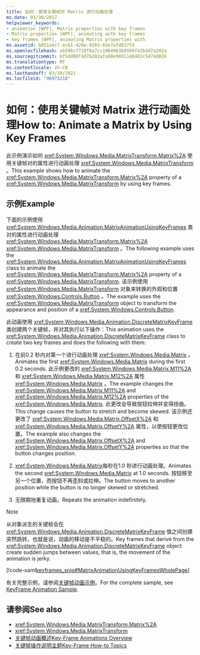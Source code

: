 ```yaml
---
title: 如何：使用关键帧对 Matrix 进行动画处理
ms.date: 03/30/2017
helpviewer_keywords:
- animation [WPF], Matrix properties with key frames
- Matrix properties [WPF], animating with key frames
- key frames [WPF], animating Matrix properties with
ms.assetid: b851a4c7-ecb1-420e-9203-83e7afd037fd
ms.openlocfilehash: eb596cf728f8a7cc1964963b8509f42bdd7a392a
ms.sourcegitcommit: bf5dd80f4d7b202afa90e90d1148402c5474d826
ms.translationtype: MT
ms.contentlocale: zh-CN
ms.lasthandoff: 03/30/2021
ms.locfileid: "96973218"
---
```

# <a name="how-to-animate-a-matrix-by-using-key-frames"></a><span data-ttu-id="6b99d-102">如何：使用关键帧对 Matrix 进行动画处理</span><span class="sxs-lookup"><span data-stu-id="6b99d-102">How to: Animate a Matrix by Using Key Frames</span></span>
<span data-ttu-id="6b99d-103">此示例演示如何 <xref:System.Windows.Media.MatrixTransform.Matrix%2A> 使用关键帧对的属性进行动画处理 <xref:System.Windows.Media.MatrixTransform> 。</span><span class="sxs-lookup"><span data-stu-id="6b99d-103">This example shows how to animate the <xref:System.Windows.Media.MatrixTransform.Matrix%2A> property of a <xref:System.Windows.Media.MatrixTransform> by using key frames.</span></span>  
  
## <a name="example"></a><span data-ttu-id="6b99d-104">示例</span><span class="sxs-lookup"><span data-stu-id="6b99d-104">Example</span></span>  
 <span data-ttu-id="6b99d-105">下面的示例使用 <xref:System.Windows.Media.Animation.MatrixAnimationUsingKeyFrames> 类对的属性进行动画处理 <xref:System.Windows.Media.MatrixTransform.Matrix%2A> <xref:System.Windows.Media.MatrixTransform> 。</span><span class="sxs-lookup"><span data-stu-id="6b99d-105">The following example uses the <xref:System.Windows.Media.Animation.MatrixAnimationUsingKeyFrames> class to animate the <xref:System.Windows.Media.MatrixTransform.Matrix%2A> property of a <xref:System.Windows.Media.MatrixTransform>.</span></span> <span data-ttu-id="6b99d-106">该示例使用 <xref:System.Windows.Media.MatrixTransform> 对象来转换的外观和位置 <xref:System.Windows.Controls.Button> 。</span><span class="sxs-lookup"><span data-stu-id="6b99d-106">The example uses the <xref:System.Windows.Media.MatrixTransform> object to transform the appearance and position of a <xref:System.Windows.Controls.Button>.</span></span>  
  
 <span data-ttu-id="6b99d-107">此动画使用 <xref:System.Windows.Media.Animation.DiscreteMatrixKeyFrame> 类创建两个关键帧，并对其执行以下操作：</span><span class="sxs-lookup"><span data-stu-id="6b99d-107">This animation uses the <xref:System.Windows.Media.Animation.DiscreteMatrixKeyFrame> class to create two key frames and does the following with them:</span></span>  
  
1. <span data-ttu-id="6b99d-108">在前0.2 秒内对第一个进行动画处理 <xref:System.Windows.Media.Matrix> 。</span><span class="sxs-lookup"><span data-stu-id="6b99d-108">Animates the first <xref:System.Windows.Media.Matrix> during the first 0.2 seconds.</span></span> <span data-ttu-id="6b99d-109">此示例更改的 <xref:System.Windows.Media.Matrix.M11%2A> 和 <xref:System.Windows.Media.Matrix.M12%2A> 属性 <xref:System.Windows.Media.Matrix> 。</span><span class="sxs-lookup"><span data-stu-id="6b99d-109">The example changes the <xref:System.Windows.Media.Matrix.M11%2A> and <xref:System.Windows.Media.Matrix.M12%2A> properties of the <xref:System.Windows.Media.Matrix>.</span></span> <span data-ttu-id="6b99d-110">此更改会导致按钮拉伸并变得扭曲。</span><span class="sxs-lookup"><span data-stu-id="6b99d-110">This change causes the button to stretch and become skewed.</span></span> <span data-ttu-id="6b99d-111">该示例还更改了 <xref:System.Windows.Media.Matrix.OffsetX%2A> 和 <xref:System.Windows.Media.Matrix.OffsetY%2A> 属性，以使按钮更改位置。</span><span class="sxs-lookup"><span data-stu-id="6b99d-111">The example also changes the <xref:System.Windows.Media.Matrix.OffsetX%2A> and <xref:System.Windows.Media.Matrix.OffsetY%2A> properties so that the button changes position.</span></span>  
  
2. <span data-ttu-id="6b99d-112"><xref:System.Windows.Media.Matrix>每秒在1.0 秒进行动画处理。</span><span class="sxs-lookup"><span data-stu-id="6b99d-112">Animates the second <xref:System.Windows.Media.Matrix> at 1.0 seconds.</span></span> <span data-ttu-id="6b99d-113">按钮移至另一个位置，而按钮不再歪斜或拉伸。</span><span class="sxs-lookup"><span data-stu-id="6b99d-113">The button moves to another position while the button is no longer skewed or stretched.</span></span>  
  
3. <span data-ttu-id="6b99d-114">无限期地重复动画。</span><span class="sxs-lookup"><span data-stu-id="6b99d-114">Repeats the animation indefinitely.</span></span>  
  
> [!NOTE]
> <span data-ttu-id="6b99d-115">从对象派生的关键帧会在 <xref:System.Windows.Media.Animation.DiscreteMatrixKeyFrame> 值之间创建突然跳转，也就是说，动画的移动是不平稳的。</span><span class="sxs-lookup"><span data-stu-id="6b99d-115">Key frames that derive from the <xref:System.Windows.Media.Animation.DiscreteMatrixKeyFrame> object create sudden jumps between values, that is, the movement of the animation is jerky.</span></span>  
  
 [!code-xaml[keyframes_snip#MatrixAnimationUsingKeyFramesWholePage](~/samples/snippets/xaml/VS_Snippets_Wpf/keyframes_snip/XAML/MatrixAnimationUsingKeyFramesExample.xaml#matrixanimationusingkeyframeswholepage)]  
  
 <span data-ttu-id="6b99d-116">有关完整示例，请参阅[关键帧动画示例](https://github.com/microsoft/WPF-Samples/tree/master/Animation/KeyFrameAnimation)。</span><span class="sxs-lookup"><span data-stu-id="6b99d-116">For the complete sample, see [KeyFrame Animation Sample](https://github.com/microsoft/WPF-Samples/tree/master/Animation/KeyFrameAnimation).</span></span>  
  
## <a name="see-also"></a><span data-ttu-id="6b99d-117">请参阅</span><span class="sxs-lookup"><span data-stu-id="6b99d-117">See also</span></span>

- <xref:System.Windows.Media.MatrixTransform.Matrix%2A>
- <xref:System.Windows.Media.MatrixTransform>
- [<span data-ttu-id="6b99d-118">关键帧动画概述</span><span class="sxs-lookup"><span data-stu-id="6b99d-118">Key-Frame Animations Overview</span></span>](key-frame-animations-overview.md)
- [<span data-ttu-id="6b99d-119">关键帧操作说明主题</span><span class="sxs-lookup"><span data-stu-id="6b99d-119">Key-Frame How-to Topics</span></span>](key-frame-animation-how-to-topics.md)
